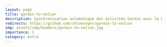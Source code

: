 ```yaml
---
layout: page
title: garmin-to-notion
description: Synchronisation automatique des activités Garmin avec la base de données Notion pour le suivi
redirects: https://github.com/chloevoyer/garmin-to-notion
img: assets/img/headers/garmin-to-notion.jpg
importance: 1
category: extra
---
```

